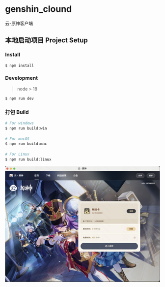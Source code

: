 # genshin_clound

云-原神客户端

## 本地启动项目 Project Setup

### Install

```bash
$ npm install
```

### Development

> node > 18

```bash
$ npm run dev
```

### 打包 Build

```bash
# For windows
$ npm run build:win

# For macOS
$ npm run build:mac

# For Linux
$ npm run build:linux
```

![Alt text](image.png)